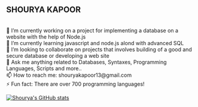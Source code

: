 ## SHOURYA KAPOOR 
</br>
🔭 I’m currently working on a project for implementing a database on a website with the help of Node.js </br>
🌱 I’m currently learning javascript and node.js alond with advanced SQL </br>
👯 I’m looking to collaborate on projects that involves building of a good and secure database or developing a web site </br>
💬 Ask me anything related to Databases, Syntaxes, Programming Languages, Scripts and more.. </br>
📫 How to reach me: shouryakapoor13@gmail.com </br>
⚡ Fun fact: There are over 700 programming languages! </br>

[![Shourya's GitHub stats](https://github-readme-stats.vercel.app/api?username=ShouryaKapoor&show_icons=true&theme=dark)](https://github.com/ShouryaKapoor/github-readme-stats)
